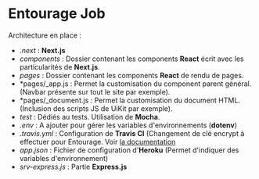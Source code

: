 # Entourage Job
Architecture en place :

- *.next* : **Next.js**
- *components* : Dossier contenant les components **React** écrit avec les particularités de **Next.js**.
- *pages* : Dossier contenant les components **React** de rendu de pages.
- *pages/_app.js : Permet la customisation du component parent général. (Navbar présente sur tout le site par exemple).
- *pages/_document.js : Permet la customisation du document HTML. (Inclusion des scripts JS de UiKit par exemple).
- *test* : Dédiés au tests. Utilisation de **Mocha**.
- *.env* : A ajouter pour gérer les variables d'environnements (**dotenv**)
- *.travis.yml* : Configuration de **Travis CI** (Changement de clé encrypt à effectuer pour Entourage. Voir [la documentation](https://docs.travis-ci.com/user/deployment/heroku/)
- *app.json* : Fichier de configuration d'**Heroku** (Permet d'indiquer des variables d'environnement)
- *srv-express.js* : Partie **Express.js**